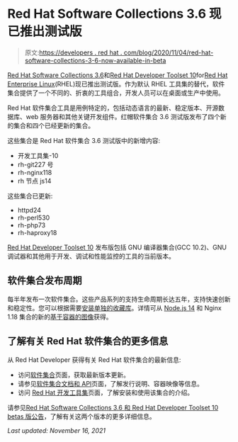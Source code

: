 # Red Hat Software Collections 3.6 现已推出测试版

> 原文:[https://developers . red hat . com/blog/2020/11/04/red-hat-software-collections-3-6-now-available-in-beta](https://developers.redhat.com/blog/2020/11/04/red-hat-software-collections-3-6-now-available-in-beta)

[Red Hat Software Collections 3.6](https://developers.redhat.com/products/softwarecollections/updates)和[Red Hat Developer Toolset 10](https://developers.redhat.com/products/developertoolset/hello-world#fndtn-windows)for[Red Hat Enterprise Linux](https://developers.redhat.com/topics/linux)(RHEL)现已推出测试版。作为默认 RHEL 工具集的替代，软件集合提供了一个不同的、折衷的工具组合，开发人员可以在桌面或生产中使用。

Red Hat 软件集合工具是用例特定的，包括动态语言的最新、稳定版本、开源数据库、web 服务器和其他关键开发组件。红帽软件集合 3.6 测试版发布了四个新的集合和四个已经更新的集合。

这些集合是 Red Hat 软件集合 3.6 测试版中的新增内容:

*   开发工具集-10
*   rh-git227 号
*   rh-nginx118
*   rh 节点 js14

这些集合已更新:

*   httpd24
*   rh-perl530
*   rh-php73
*   rh-haproxy18

[Red Hat Developer Toolset 10](https://access.redhat.com/documentation/en-us/red_hat_developer_toolset/10/html/10.0_release_notes) 发布版包括 GNU 编译器集合(GCC 10.2)、GNU 调试器和其他用于开发、调试和性能监控的工具的当前版本。

## 软件集合发布周期

每半年发布一次软件集合。这些产品系列的支持生命周期长达五年，支持快速创新和稳定性。您可以根据需要[安装单独的收藏库](https://access.redhat.com/documentation/en-us/red_hat_software_collections/3)。详情可从 [Node.js 14](https://developers.redhat.com/blog/category/node-js/) 和 Nginx 1.18 集合的新的[基于容器的图像](https://access.redhat.com/documentation/en-us/red_hat_software_collections/3/html/using_red_hat_software_collections_container_images)获得。

## 了解有关 Red Hat 软件集合的更多信息

从 Red Hat Developer 获得有关 Red Hat 软件集合的最新信息:

*   访问[软件集合](https://developers.redhat.com/products/softwarecollections/updates)页面，获取最新版本更新。
*   请参见[软件集合文档和 API](https://developers.redhat.com/products/softwarecollections/docs-and-apis)页面，了解发行说明、容器映像等信息。
*   访问 [Red Hat 开发工具集](https://developers.redhat.com/products/developertoolset/hello-world#fndtn-windows)页面，了解安装和使用该集合的介绍。

请参见[Red Hat Software Collections 3.6 和 Red Hat Developer Toolset 10 betas 版公告](https://www.redhat.com/en/blog/red-hat-software-collections-36-and-red-hat-developer-toolset-10-beta-now-available)，了解有关这两个版本的更多详细信息。

*Last updated: November 16, 2021*